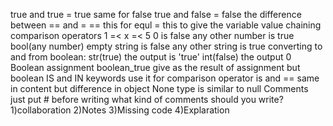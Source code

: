 true and true = true same for false
true and false = false
the difference between == and =
== this for equl = this to give the variable value
chaining comparison operators
1 =< x =< 5
0 is false any other number is true bool(any number)
empty string is false any other string is true
converting to and from boolean: str(true) the output is 'true' int(false) the output  0
Boolean assignment boolean_true give as the result of assignment but boolean
IS and IN keywords use it for comparison operator
is and == same in content but difference in object
None type is similar to null 
Comments just put # before writing 
what kind of comments should you write?
1)collaboration
2)Notes
3)Missing code
4)Explaration
 